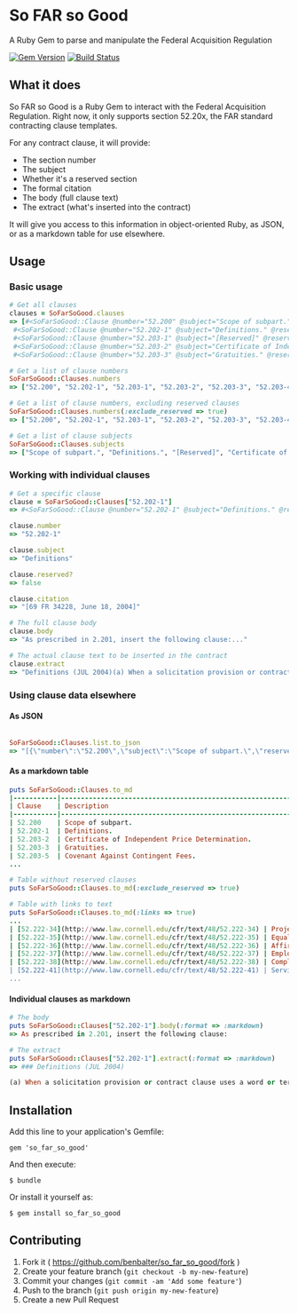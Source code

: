 # So FAR so Good

A Ruby Gem to parse and manipulate the Federal Acquisition Regulation

[![Gem Version](https://badge.fury.io/rb/so_far_so_good.svg)](http://badge.fury.io/rb/so_far_so_good) [![Build Status](https://travis-ci.org/benbalter/so_far_so_good.svg)](https://travis-ci.org/benbalter/so_far_so_good)

## What it does

So FAR so Good is a Ruby Gem to interact with the Federal Acquisition Regulation. Right now, it only supports section 52.20x, the FAR standard contracting clause templates.

For any contract clause, it will provide:

* The section number
* The subject
* Whether it's a reserved section
* The formal citation
* The body (full clause text)
* The extract (what's inserted into the contract)

It will give you access to this information in object-oriented Ruby, as JSON, or as a markdown table for use elsewhere.

## Usage

### Basic usage

```ruby
# Get all clauses
clauses = SoFarSoGood.clauses
=> [#<SoFarSoGood::Clause @number="52.200" @subject="Scope of subpart." @reserved="false",
 #<SoFarSoGood::Clause @number="52.202-1" @subject="Definitions." @reserved="false",
 #<SoFarSoGood::Clause @number="52.203-1" @subject="[Reserved]" @reserved="true",
 #<SoFarSoGood::Clause @number="52.203-2" @subject="Certificate of Independent Price Determination." @reserved="false",
 #<SoFarSoGood::Clause @number="52.203-3" @subject="Gratuities." @reserved="false", ... ]

# Get a list of clause numbers
SoFarSoGood::Clauses.numbers
=> ["52.200", "52.202-1", "52.203-1", "52.203-2", "52.203-3", "52.203-4", "52.203-5", ... ]

# Get a list of clause numbers, excluding reserved clauses
SoFarSoGood::Clauses.numbers(:exclude_reserved => true)
=> ["52.200", "52.202-1", "52.203-1", "52.203-2", "52.203-3", "52.203-4", "52.203-5", ... ]

# Get a list of clause subjects
SoFarSoGood::Clauses.subjects
=> ["Scope of subpart.", "Definitions.", "[Reserved]", "Certificate of Independent Price Determination.", ... ]
```

### Working with individual clauses

```ruby
# Get a specific clause
clause = SoFarSoGood::Clauses["52.202-1"]
=> #<SoFarSoGood::Clause @number="52.202-1" @subject="Definitions." @reserved="false"

clause.number
=> "52.202-1"

clause.subject
=> "Definitions"

clause.reserved?
=> false

clause.citation
=> "[69 FR 34228, June 18, 2004]"

# The full clause body
clause.body
=> "As prescribed in 2.201, insert the following clause:..."

# The actual clause text to be inserted in the contract
clause.extract
=> "Definitions (JUL 2004)(a) When a solicitation provision or contract clause uses a word..."
```

### Using clause data elsewhere

#### As JSON

```ruby

SoFarSoGood::Clauses.list.to_json
=> "[{\"number\":\"52.200\",\"subject\":\"Scope of subpart.\",\"reserverd\":false,\"citation\":..."
```

#### As a markdown table

```ruby
puts SoFarSoGood::Clauses.to_md
|-----------|---------------------------------------------------------------------------------------------------------------------------------------------------------------|
| Clause    | Description                                                                                                                                                   |
|-----------|---------------------------------------------------------------------------------------------------------------------------------------------------------------|
| 52.200    | Scope of subpart.                                                                                                                                             |
| 52.202-1  | Definitions.                                                                                                                                                  |
| 52.203-2  | Certificate of Independent Price Determination.                                                                                                               |
| 52.203-3  | Gratuities.                                                                                                                                                   |
| 52.203-5  | Covenant Against Contingent Fees.                                                                                                                             |
...

# Table without reserved clauses
puts SoFarSoGood::Clauses.to_md(:exclude_reserved => true)

# Table with links to text
puts SoFarSoGood::Clauses.to_md(:links => true)
...
| [52.222-34](http://www.law.cornell.edu/cfr/text/48/52.222-34) | Project Labor Agreement.                                                                                                                                      |
| [52.222-35](http://www.law.cornell.edu/cfr/text/48/52.222-35) | Equal Opportunity for Veterans.                                                                                                                               |
| [52.222-36](http://www.law.cornell.edu/cfr/text/48/52.222-36) | Affirmative Action for Workers With Disabilities.                                                                                                             |
| [52.222-37](http://www.law.cornell.edu/cfr/text/48/52.222-37) | Employment Reports on Veterans.                                                                                                                               |
| [52.222-38](http://www.law.cornell.edu/cfr/text/48/52.222-38) | Compliance with Veterans' Employment Reporting Requirements.                                                                                                  |
| [52.222-41](http://www.law.cornell.edu/cfr/text/48/52.222-41) | Service Contract Act of 1965.
...
```

#### Individual clauses as markdown

```ruby
# The body
puts SoFarSoGood::Clauses["52.202-1"].body(:format => :markdown)
=> As prescribed in 2.201, insert the following clause:

# The extract
puts SoFarSoGood::Clauses["52.202-1"].extract(:format => :markdown)
=> ### Definitions (JUL 2004)

(a) When a solicitation provision or contract clause uses a word or term that is defined in the Federal Acquisition Regulation (FAR), the word or term has the same meaning as the definition in FAR 2.101 in effect at the time the solicitation was issued, unless— ...
```

## Installation

Add this line to your application's Gemfile:

    gem 'so_far_so_good'

And then execute:

    $ bundle

Or install it yourself as:

    $ gem install so_far_so_good

## Contributing

1. Fork it ( https://github.com/benbalter/so_far_so_good/fork )
2. Create your feature branch (`git checkout -b my-new-feature`)
3. Commit your changes (`git commit -am 'Add some feature'`)
4. Push to the branch (`git push origin my-new-feature`)
5. Create a new Pull Request
